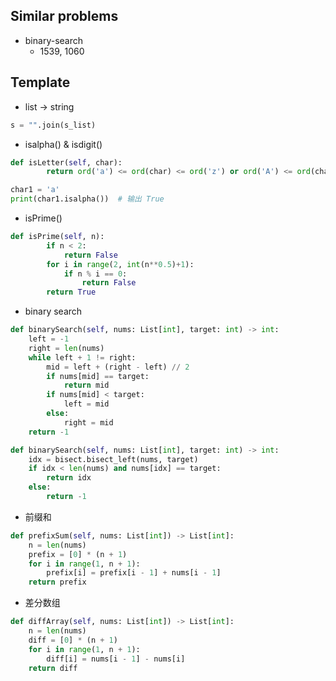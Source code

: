 ## Similar problems
 - binary-search
   - 1539, 1060

## Template
 - list -> string
```python
s = "".join(s_list)
```

 - isalpha() & isdigit()
```python
def isLetter(self, char):
        return ord('a') <= ord(char) <= ord('z') or ord('A') <= ord(char) <= ord('Z')

char1 = 'a'
print(char1.isalpha())  # 输出 True
```

 - isPrime()
```python
def isPrime(self, n):
        if n < 2:
            return False
        for i in range(2, int(n**0.5)+1):
            if n % i == 0:
                return False
        return True
```
 - binary search
```python
def binarySearch(self, nums: List[int], target: int) -> int:
    left = -1
    right = len(nums)
    while left + 1 != right:
        mid = left + (right - left) // 2
        if nums[mid] == target:
            return mid
        if nums[mid] < target:
            left = mid
        else:
            right = mid
    return -1

def binarySearch(self, nums: List[int], target: int) -> int:
    idx = bisect.bisect_left(nums, target)
    if idx < len(nums) and nums[idx] == target:
        return idx
    else:
        return -1
```
 - 前缀和
```python
def prefixSum(self, nums: List[int]) -> List[int]:
    n = len(nums)
    prefix = [0] * (n + 1)
    for i in range(1, n + 1):
        prefix[i] = prefix[i - 1] + nums[i - 1]
    return prefix
```
 - 差分数组
```python
def diffArray(self, nums: List[int]) -> List[int]:
    n = len(nums)
    diff = [0] * (n + 1)
    for i in range(1, n + 1):
        diff[i] = nums[i - 1] - nums[i]
    return diff
```